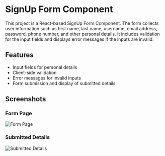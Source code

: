 # SignUp Form Component

This project is a React-based SignUp Form Component. The form collects user information such as first name, last name, username, email address, password, phone number, and other personal details. It includes validation for the input fields and displays error messages if the inputs are invalid.

## Features

- Input fields for personal details
- Client-side validation
- Error messages for invalid inputs
- Form submission and display of submitted details

## Screenshots

### Form Page

![Form Page](./screenshots/Screenshot1.png)

### Submitted Details

![Submitted Details](./screenshots/Screenshot2.png)
